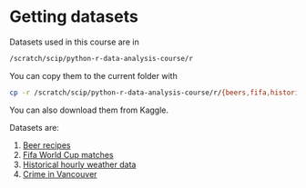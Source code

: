 # Getting datasets

Datasets used in this course are in

```sh
/scratch/scip/python-r-data-analysis-course/r
```

You can copy them to the current folder with

```sh
cp -r /scratch/scip/python-r-data-analysis-course/r/{beers,fifa,historical-hourly-weather-data,vancouver-crime} .
```

You can also download them from Kaggle.

Datasets are:

1. [Beer recipes](https://www.kaggle.com/jtrofe/beer-recipes)
2. [Fifa World Cup matches](https://www.kaggle.com/abecklas/fifa-world-cup)
3. [Historical hourly weather data](https://www.kaggle.com/selfishgene/historical-hourly-weather-data)
4. [Crime in Vancouver](https://www.kaggle.com/wosaku/crime-in-vancouver)
